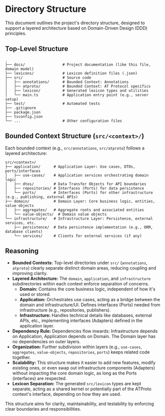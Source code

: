 # Directory Structure

This document outlines the project's directory structure, designed to support a layered architecture based on Domain-Driven Design (DDD) principles.

## Top-Level Structure

```
.
├── docs/                 # Project documentation (like this file, domain model)
├── lexicons/             # Lexicon definition files (.json)
├── src/                  # Source code
│   ├── annotations/      # Bounded Context: Annotations
│   ├── atproto/          # Bounded Context: AT Protocol specifics
│   ├── lexicon/          # Generated lexicon types and utilities
│   └── main.ts           # Application entry point (e.g., server setup)
├── test/                 # Automated tests
├── .gitignore
├── package.json
├── tsconfig.json
└── ...                   # Other configuration files
```

## Bounded Context Structure (`src/<context>/`)

Each bounded context (e.g., `src/annotations`, `src/atproto`) follows a layered architecture:

```
src/<context>/
├── application/      # Application Layer: Use cases, DTOs, ports/interfaces
│   ├── use-cases/    # Application services orchestrating domain logic
│   ├── dtos/         # Data Transfer Objects for API boundaries
│   ├── repositories/ # Interfaces (Ports) for data persistence
│   └── ports/        # Interfaces (Ports) for other infrastructure (e.g., publishing, external APIs)
├── domain/           # Domain Layer: Core business logic, entities, value objects
│   ├── aggregates/   # Aggregate roots and associated entities
│   └── value-objects/  # Domain value objects
└── infrastructure/   # Infrastructure Layer: Persistence, external services, etc.
    ├── persistence/  # Data persistence implementation (e.g., ORM, database clients)
    └── services/     # Clients for external services (if any)
```

## Reasoning

- **Bounded Contexts:** Top-level directories under `src/` (`annotations`, `atproto`) clearly separate distinct domain areas, reducing coupling and improving clarity.
- **Layered Architecture:** The `domain`, `application`, and `infrastructure` subdirectories within each context enforce separation of concerns.
  - **Domain:** Contains the core business logic, independent of how it's used or stored.
  - **Application:** Orchestrates use cases, acting as a bridge between the domain and infrastructure/UI. Defines interfaces (Ports) needed from infrastructure (e.g., repositories, publishers).
  - **Infrastructure:** Handles technical details like databases, external APIs, etc., implementing interfaces (Adapters) defined in the application layer.
- **Dependency Rule:** Dependencies flow inwards: Infrastructure depends on Application, Application depends on Domain. The Domain layer has no dependencies on outer layers.
- **Organization:** Further subdivision within layers (e.g., `use-cases`, `aggregates`, `value-objects`, `repositories`, `ports`) keeps related code together.
- **Scalability:** This structure makes it easier to add new features, modify existing ones, or even swap out infrastructure components (Adapters) without impacting the core domain logic, as long as the Ports (interfaces) are respected.
- **Lexicon Separation:** The generated `src/lexicon` types are kept separate, acting as a shared kernel or potentially part of the ATProto context's interface, depending on how they are used.

This structure aims for clarity, maintainability, and testability by enforcing clear boundaries and responsibilities.
